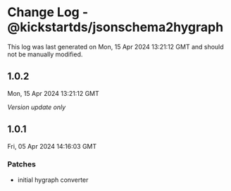 # Change Log - @kickstartds/jsonschema2hygraph

This log was last generated on Mon, 15 Apr 2024 13:21:12 GMT and should not be manually modified.

## 1.0.2
Mon, 15 Apr 2024 13:21:12 GMT

_Version update only_

## 1.0.1
Fri, 05 Apr 2024 14:16:03 GMT

### Patches

- initial hygraph converter

